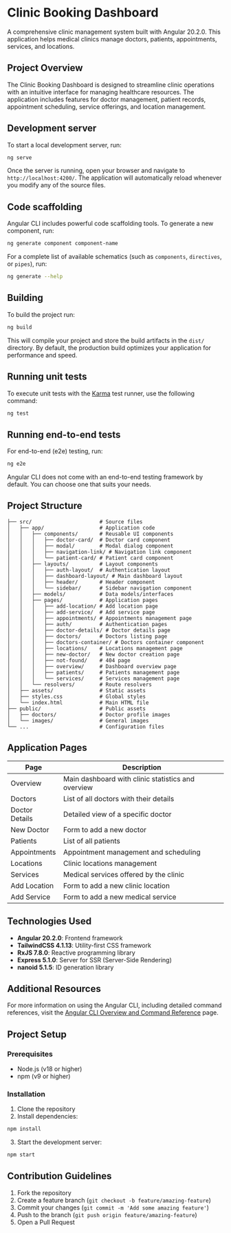 # Clinic Booking Dashboard

A comprehensive clinic management system built with Angular 20.2.0. This application helps medical clinics manage doctors, patients, appointments, services, and locations.

## Project Overview

The Clinic Booking Dashboard is designed to streamline clinic operations with an intuitive interface for managing healthcare resources. The application includes features for doctor management, patient records, appointment scheduling, service offerings, and location management.

## Development server

To start a local development server, run:

```bash
ng serve
```

Once the server is running, open your browser and navigate to `http://localhost:4200/`. The application will automatically reload whenever you modify any of the source files.

## Code scaffolding

Angular CLI includes powerful code scaffolding tools. To generate a new component, run:

```bash
ng generate component component-name
```

For a complete list of available schematics (such as `components`, `directives`, or `pipes`), run:

```bash
ng generate --help
```

## Building

To build the project run:

```bash
ng build
```

This will compile your project and store the build artifacts in the `dist/` directory. By default, the production build optimizes your application for performance and speed.

## Running unit tests

To execute unit tests with the [Karma](https://karma-runner.github.io) test runner, use the following command:

```bash
ng test
```

## Running end-to-end tests

For end-to-end (e2e) testing, run:

```bash
ng e2e
```

Angular CLI does not come with an end-to-end testing framework by default. You can choose one that suits your needs.

## Project Structure

```
├── src/                      # Source files
│   ├── app/                  # Application code
│   │   ├── components/       # Reusable UI components
│   │   │   ├── doctor-card/  # Doctor card component
│   │   │   ├── modal/        # Modal dialog component
│   │   │   ├── navigation-link/ # Navigation link component
│   │   │   └── patient-card/ # Patient card component
│   │   ├── layouts/          # Layout components
│   │   │   ├── auth-layout/  # Authentication layout
│   │   │   ├── dashboard-layout/ # Main dashboard layout
│   │   │   ├── header/       # Header component
│   │   │   └── sidebar/      # Sidebar navigation component
│   │   ├── models/           # Data models/interfaces
│   │   ├── pages/            # Application pages
│   │   │   ├── add-location/ # Add location page
│   │   │   ├── add-service/  # Add service page
│   │   │   ├── appointments/ # Appointments management page
│   │   │   ├── auth/         # Authentication pages
│   │   │   ├── doctor-details/ # Doctor details page
│   │   │   ├── doctors/      # Doctors listing page
│   │   │   ├── doctors-container/ # Doctors container component
│   │   │   ├── locations/    # Locations management page
│   │   │   ├── new-doctor/   # New doctor creation page
│   │   │   ├── not-found/    # 404 page
│   │   │   ├── overview/     # Dashboard overview page
│   │   │   ├── patients/     # Patients management page
│   │   │   └── services/     # Services management page
│   │   └── resolvers/        # Route resolvers
│   ├── assets/               # Static assets
│   ├── styles.css            # Global styles
│   └── index.html            # Main HTML file
├── public/                   # Public assets
│   ├── doctors/              # Doctor profile images
│   └── images/               # General images
└── ...                       # Configuration files
```

## Application Pages

| Page | Description |
|------|-------------|
| Overview | Main dashboard with clinic statistics and overview |
| Doctors | List of all doctors with their details |
| Doctor Details | Detailed view of a specific doctor |
| New Doctor | Form to add a new doctor |
| Patients | List of all patients |
| Appointments | Appointment management and scheduling |
| Locations | Clinic locations management |
| Services | Medical services offered by the clinic |
| Add Location | Form to add a new clinic location |
| Add Service | Form to add a new medical service |

## Technologies Used

- **Angular 20.2.0**: Frontend framework
- **TailwindCSS 4.1.13**: Utility-first CSS framework
- **RxJS 7.8.0**: Reactive programming library
- **Express 5.1.0**: Server for SSR (Server-Side Rendering)
- **nanoid 5.1.5**: ID generation library

## Additional Resources

For more information on using the Angular CLI, including detailed command references, visit the [Angular CLI Overview and Command Reference](https://angular.dev/tools/cli) page.

## Project Setup

### Prerequisites

- Node.js (v18 or higher)
- npm (v9 or higher)

### Installation

1. Clone the repository
2. Install dependencies:

```bash
npm install
```

3. Start the development server:

```bash
npm start
```

## Contribution Guidelines

1. Fork the repository
2. Create a feature branch (`git checkout -b feature/amazing-feature`)
3. Commit your changes (`git commit -m 'Add some amazing feature'`)
4. Push to the branch (`git push origin feature/amazing-feature`)
5. Open a Pull Request
